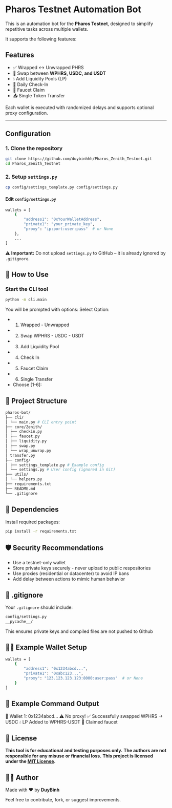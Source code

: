 # Pharos Testnet Automation Bot

This is an automation bot for the **Pharos Testnet**, designed to simplify repetitive tasks across multiple wallets.

It supports the following features:

## Features

- ✅ Wrapped ↔ Unwrapped PHRS
- 🔁 Swap between **WPHRS, USDC, and USDT**
- 💧 Add Liquidity Pools (LP)
- 📆 Daily Check-In
- 🚰 Faucet Claim
- 📤 Single Token Transfer

Each wallet is executed with randomized delays and supports optional proxy configuration.

---

## Configuration

### 1. Clone the repository

```bash
git clone https://github.com/duybinhhh/Pharos_Zenith_Testnet.git
cd Pharos_Zenith_Testnet
```

### 2. Setup `settings.py`

```bash
cp config/settings_template.py config/settings.py
```

#### Edit `config/settings.py`

```bash
wallets = [
    {
        "address1": "0xYourWalletAddress",
        "private1": "your_private_key",
        "proxy": "ip:port:user:pass"  # or None
    },
    ...
]
```

⚠️ **Important:** Do not upload `settings.py` to GitHub – it is already ignored by `.gitignore`.

## 🚀 How to Use

### Start the CLI tool

```bash
python -m cli.main
```

You will be prompted with options:
Select Option:

- 1. Wrapped - Unwrapped
- 2. Swap WPHRS - USDC - USDT
- 3. Add Liquidity Pool
- 4. Check In
- 5. Faucet Claim
- 6. Single Transfer
- Choose [1-6]:

## 📂 Project Structure

```bash
pharos-bot/
├── cli/
│ └── main.py # CLI entry point
├── core/Zenith/
│ ├── checkin.py
│ ├── faucet.py
│ ├── liquidity.py
│ ├── swap.py
│ └── wrap_unwrap.py
│ transfer.py
├── config/
│ ├── settings_template.py # Example config
│ └── settings.py # User config (ignored in Git)
├── utils/
│ └── helpers.py
├── requirements.txt
├── README.md
└── .gitignore
```

## 🧾 Dependencies

Install required packages:

```bash
pip install -r requirements.txt
```

## 🛡️ Security Recommendations

- Use a testnet-only wallet
- Store private keys securely - never upload to public respositories
- Use proxies (residential or datacenter) to avoid IP bans
- Add delay between actions to mimic human behavior

## 🛑 .gitignore

Your `.gitignore` should include:

```bash
config/settings.py
__pycache__/
```

This ensures private keys and compiled files are not pushed to Github

## 👨‍💻 Example Wallet Setup

```bash
wallets = [
    {
        "address1": "0x1234abcd...",
        "private1": "0xabc123...",
        "proxy": "123.123.123.123:8000:user:pass"  # or None
    }
]
```

## 🧪 Example Command Output

🚀 Wallet 1: 0x1234abcd...
⚠️ No proxy!
✅ Successfully swapped WPHRS → USDC
💧 LP Added to WPHRS-USDT
🎉 Claimed faucet

## 📘 License

**This tool is for educational and testing purposes only.**
**The authors are not responsible for any misuse or financial loss.**
**This project is licensed under the [MIT License](LICENSE).**

## 🙋‍♂️ Author

Made with ❤️ by **DuyBinh**

Feel free to contribute, fork, or suggest improvements.
